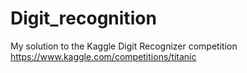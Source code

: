# Digit_recognition
My solution to the Kaggle Digit Recognizer competition https://www.kaggle.com/competitions/titanic
